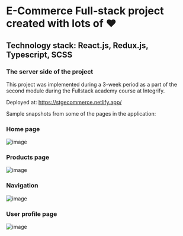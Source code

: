 # E-Commerce Full-stack project created with lots of ❤️ 

## Technology stack: React.js, Redux.js, Typescript, SCSS

### The server side of the project

This project was implemented during a 3-week period as a part of the second module during the Fullstack academy course at Integrify.

Deployed at: https://stgecommerce.netlify.app/

Sample snapshots from some of the pages in the application:

### Home page
![image](https://user-images.githubusercontent.com/82092907/163262613-1ee8ce3a-ee28-43cc-8219-e17e979974e2.png)

### Products page
![image](https://user-images.githubusercontent.com/82092907/163262705-c1bfb5fe-d983-48ab-9827-38d2b8e6d49d.png)

### Navigation
![image](https://user-images.githubusercontent.com/82092907/163262668-8ed27821-a109-4c27-b9cc-f6f73edbc504.png)

### User profile page
![image](https://user-images.githubusercontent.com/82092907/163262758-6d6bb79d-ab10-4347-965b-ea962782a81d.png)
